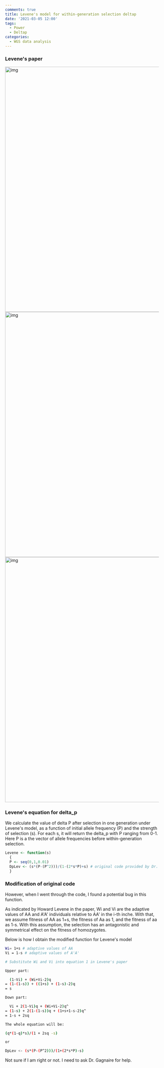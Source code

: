 ```yaml
---
comments: true
title: Levene's model for within-generation selection deltap
date: '2021-03-05 12:00'
tags:
  - Power
  - Deltap
categories:
  - WGS data analysis
--- 
```


### Levene's paper

<img src="https://hzz0024.github.io/images/Paper/0001.jpg" alt="img" width="800"/>

<img src="https://hzz0024.github.io/images/Paper/0002.jpg" alt="img" width="800"/>

<img src="https://hzz0024.github.io/images/Paper/0003.jpg" alt="img" width="800"/>


### Levene's equation for delta_p

We calculate the value of delta P after selection in one generation under Levene's model, as a function of initial allele frequency (P) and the strength of selection (s). For each s, it will return the delta_p with P ranging from 0-1. Here P is a the vector of allele frequencies before within-generation selection. 

```R
Levene <- function(s)
  {
  P <- seq(0,1,0.01)
  DpLev <- (s*(P-(P^2)))/(1-(2*s*P)+s) # original code provided by Dr. Gagnaire
  }
```

### Modification of original code

However, when I went through the code, I found a potential bug in this function. 

As indicated by Howard Levene in the paper, Wi and Vi are the adaptive values of AA and A'A' individuals relative to AA' in the i-th inche. With that, we assume fitness of AA as 1+s, the fitness of Aa as 1, and the fitness of aa as 1-s. With this assumption, the selection has an antagonistic and symmetrical effect on the fitness of homozygotes.

Below is how I obtain the modified function for Levene's model

```sh
Wi= 1+s # adaptive values of AA
Vi = 1-s # adaptive values of A'A' 

# Substitute Wi and Vi into equation 1 in Levene's paper

Upper part: 

  (1-Vi) + (Wi+Vi-2)q 
= (1-(1-s)) + ((1+s) + (1-s)-2)q 
= s

Down part:

  Vi + 2(1-Vi)q + (Wi+Vi-2)q^ 
= (1-s) + 2(1-(1-s))q + (1+s+1-s-2)q^ 
= 1-s + 2sq

The whole equation will be:

(q*(1-q)*s)/(1 + 2sq -s)

or 

DpLev <- (s*(P-(P^2)))/(1+(2*s*P)-s)
```

Not sure if I am right or not. I need to ask Dr. Gagnaire for help.
